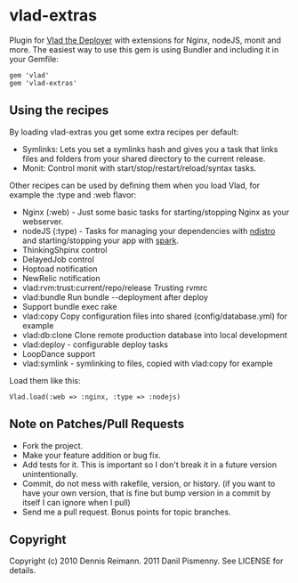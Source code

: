 # vlad-extras

Plugin for [Vlad the Deployer](http://rubyhitsquad.com/Vlad_the_Deployer.html) with extensions for Nginx, nodeJS, monit and more. The easiest way to use this gem is using Bundler and including it in your Gemfile:

    gem 'vlad'
    gem 'vlad-extras'

## Using the recipes

By loading vlad-extras you get some extra recipes per default:

* Symlinks: Lets you set a symlinks hash and gives you a task that links files and folders from your shared directory to the current release.
* Monit: Control monit with start/stop/restart/reload/syntax tasks.

Other recipes can be used by defining them when you load Vlad, for example the :type and :web flavor:

* Nginx (:web) - Just some basic tasks for starting/stopping Nginx as your webserver.
* nodeJS (:type) - Tasks for managing your dependencies with [ndistro](http://github.com/visionmedia/ndistro) and starting/stopping your app with [spark](http://github.com/senchalabs/spark/).
* ThinkingShpinx control
* DelayedJob control
* Hoptoad notification
* NewRelic notification
* vlad:rvm:trust:current/repo/release Trusting rvmrc
* vlad:bundle Run bundle --deployment after deploy
* Support bundle exec rake
* vlad:copy Copy configuration files into shared (config/database.yml) for example
* vlad:db:clone Clone remote production database into local development
* vlad:deploy - configurable deploy tasks
* LoopDance support
* vlad:symlink - symlinking to files, copied with vlad:copy for example

Load them like this:

    Vlad.load(:web => :nginx, :type => :nodejs)

## Note on Patches/Pull Requests

* Fork the project.
* Make your feature addition or bug fix.
* Add tests for it. This is important so I don't break it in a
  future version unintentionally.
* Commit, do not mess with rakefile, version, or history.
  (if you want to have your own version, that is fine but bump version in a commit by itself I can ignore when I pull)
* Send me a pull request. Bonus points for topic branches.

## Copyright

Copyright (c) 2010 Dennis Reimann. 2011 Danil Pismenny. See LICENSE for details.
